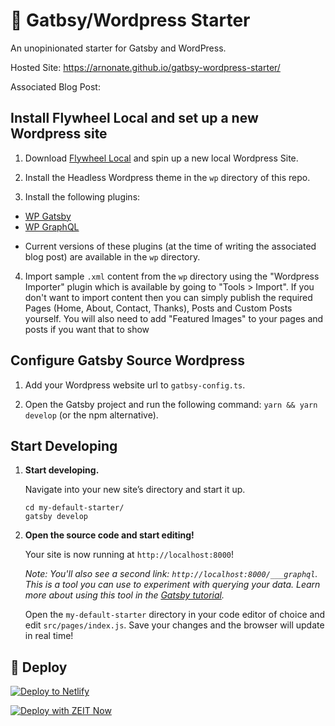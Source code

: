 # 🚀 Gatbsy/Wordpress Starter

An unopinionated starter for Gatsby and WordPress.

Hosted Site: https://arnonate.github.io/gatbsy-wordpress-starter/

Associated Blog Post:

## Install Flywheel Local and set up a new Wordpress site

1. Download [Flywheel Local](https://localwp.com/) and spin up a new local Wordpress Site.

2. Install the Headless Wordpress theme in the `wp` directory of this repo.

3. Install the following plugins:

- [WP Gatsby](https://github.com/gatsbyjs/wp-gatsby)
- [WP GraphQL](https://github.com/wp-graphql/wp-graphql)

* Current versions of these plugins (at the time of writing the associated blog post) are available in the `wp` directory.

4. Import sample `.xml` content from the `wp` directory using the "Wordpress Importer" plugin which is available by going to "Tools > Import". If you don't want to import content then you can simply publish the required Pages (Home, About, Contact, Thanks), Posts and Custom Posts yourself. You will also need to add "Featured Images" to your pages and posts if you want that to show

## Configure Gatsby Source Wordpress

1. Add your Wordpress website url to `gatbsy-config.ts`.

2. Open the Gatsby project and run the following command: `yarn && yarn develop` (or the npm alternative).

## Start Developing

1. **Start developing.**

   Navigate into your new site’s directory and start it up.

   ```shell
   cd my-default-starter/
   gatsby develop
   ```

2. **Open the source code and start editing!**

   Your site is now running at `http://localhost:8000`!

   _Note: You'll also see a second link: _`http://localhost:8000/___graphql`_. This is a tool you can use to experiment with querying your data. Learn more about using this tool in the [Gatsby tutorial](https://www.gatsbyjs.org/tutorial/part-five/#introducing-graphiql)._

   Open the `my-default-starter` directory in your code editor of choice and edit `src/pages/index.js`. Save your changes and the browser will update in real time!

## 💫 Deploy

[![Deploy to Netlify](https://www.netlify.com/img/deploy/button.svg)](https://app.netlify.com/start/deploy?repository=https://github.com/arnonate/gatbsy-wordpress-starter)

[![Deploy with ZEIT Now](https://zeit.co/button)](https://zeit.co/import/project?template=https://github.com/arnonate/gatbsy-wordpress-starter)
